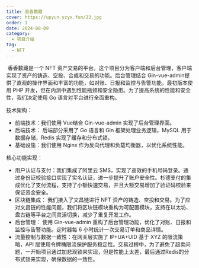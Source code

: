 ```yaml
---
title: 香香数藏
cover: https://upyun.yzyx.fun/23.jpg
order: 1
date: 2024-08-09
category:
  - 项目介绍
tag:
  - NFT
---
```


<!-- more -->


​	香香数藏是一个 NFT 资产交易的平台。这个项目分为客户端和后台管理，客户端实现了资产的铸造、空投、合成和交易的功能。后台管理结合 Gin-vue-admin提供了直观的操作界面和丰富的功能，如对账、日报和监控与告警功能。最初版本使用 PHP 开发，但在内测中遇到性能瓶颈和安全隐患。为了提高系统的性能和安全性，我们决定使用 Go 语言对平台进行全面重构。

技术架构：

- 前端技术：我们使用 Vue结合 Gin-vue-admin 实现了后台管理界面。
- 后端技术： 后端部分采用了 Go 语言和 Gin 框架处理业务逻辑，MySQL 用于数据存储，Redis 实现了缓存和分布式锁。
- 基础设施：我们使用 Nginx 作为反向代理和负载均衡器，以优化系统性能。

核心功能实现：

- 用户认证与支付：我们集成了阿里云 SMS，实现了高效的手机号码登录。通过身份证校验接口实现了实名认证，进一步提升了账户安全性。杉德支付的集成优化了支付流程，支持了小额快速交易，并且大额交易增加了验证码校验来保证资金安全。
- 区块链集成： 我们接入了文昌链进行 NFT 资产的铸造、空投和交易。为了应对文昌链的性能问题，我们将区块链模块重构为可配置模块，支持在以太坊、盘古链等平台之间灵活切换，减少了重复开发工作。
- 后台管理： 使用 Gin-vue-admin 重构了后台管理功能，优化了对账、日报和监控与告警功能。定时器每 6 小时统计一次交易订单和商品详情。
- 流量控制与数据一致性：在网关层实施了 IP+UA+UID 基于 XYZ 的限流策略，API 层使用令牌桶限流保护服务稳定性。交易过程中，为了避免了超卖问题，一开始项目通过加悲观锁来实现，但是性能上太差，最后通过Redis的分布式锁来实现，确保数据的一致性。





